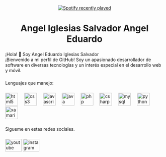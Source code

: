 <div align="center">
  <a href="https://open.spotify.com/user/https://open.spotify.com/intl-es/track/1yX6sh2TkrT5hsXodo7aS6?si=3e6b47274b584211">
    <img src="https://spotify-recently-played-readme.vercel.app/api?user=https://open.spotify.com/intl-es/track/1yX6sh2TkrT5hsXodo7aS6?si=3e6b47274b584211&count=3&unique=true" alt="Spotify recently played"  />
  </a>
</div>

###

<h1 align="center">Angel Iglesias Salvador Angel Eduardo</h1>

###

<p align="left">¡Hola! 👋 Soy Angel Eduardo Iglesias Salvador<br>¡Bienvenido a mi perfil de GitHub! Soy un apasionado desarrollador de software en diversas tecnologías y un interés especial en el desarrollo web y móvil.</p>

###

<p align="left">Lenguajes que manejo:</p>

###

<div align="left">
  <img src="https://cdn.jsdelivr.net/gh/devicons/devicon/icons/html5/html5-original.svg" height="40" alt="html5 logo"  />
  <img width="12" />
  <img src="https://cdn.jsdelivr.net/gh/devicons/devicon/icons/css3/css3-original.svg" height="40" alt="css3 logo"  />
  <img width="12" />
  <img src="https://cdn.jsdelivr.net/gh/devicons/devicon/icons/javascript/javascript-original.svg" height="40" alt="javascript logo"  />
  <img width="12" />
  <img src="https://cdn.jsdelivr.net/gh/devicons/devicon/icons/java/java-original.svg" height="40" alt="java logo"  />
  <img width="12" />
  <img src="https://cdn.jsdelivr.net/gh/devicons/devicon/icons/php/php-original.svg" height="40" alt="php logo"  />
  <img width="12" />
  <img src="https://cdn.jsdelivr.net/gh/devicons/devicon/icons/csharp/csharp-original.svg" height="40" alt="csharp logo"  />
  <img width="12" />
  <img src="https://cdn.jsdelivr.net/gh/devicons/devicon/icons/mysql/mysql-original.svg" height="40" alt="mysql logo"  />
  <img width="12" />
  <img src="https://cdn.jsdelivr.net/gh/devicons/devicon/icons/python/python-original.svg" height="40" alt="python logo"  />
  <img width="12" />
  <img src="https://cdn.jsdelivr.net/gh/devicons/devicon/icons/xamarin/xamarin-original.svg" height="40" alt="xamarin logo"  />
</div>

###

<p align="left">Sigueme en estas redes sociales.</p>

###

<div align="left">
  <img src="https://raw.githubusercontent.com/maurodesouza/profile-readme-generator/master/src/assets/icons/social/youtube/default.svg" width="52" height="40" alt="youtube logo"  />
  <img src="https://raw.githubusercontent.com/maurodesouza/profile-readme-generator/master/src/assets/icons/social/instagram/default.svg" width="52" height="40" alt="instagram logo"  />
</div>

###
